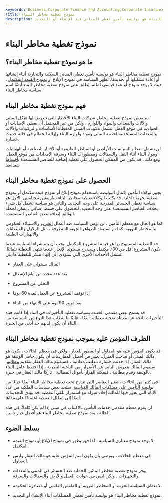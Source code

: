 ```yaml
---
keywords: Business,Corporate Finance and Accounting,Corporate Insurance
title: نموذج تغطية مخاطر البناء
description: نموذج تغطية مخاطر البناء هو بوليصة تأمين تغطي المباني قيد الإنشاء أو التجديد.
---
```


# نموذج تغطية مخاطر البناء
## ما هو نموذج تغطية مخاطر البناء؟

نموذج تغطية مخاطر البناء هو [بوليصة تأمين](/insurance-coverage) تغطي المباني السكنية والتجارية أثناء إنشائها أو إعادة تشكيلها أو تجديدها. تظهر السياسة في نموذج الإبلاغ أو [نموذج القيمة المكتمل](/value-reporting-form) ، حيث لا يوجد نموذج أو عقد قياسي لملئه. يُطلق على نموذج تغطية مخاطر البناء أيضًا اسم سياسة مخاطر البناء.

## فهم نموذج تغطية مخاطر البناء

سيتضمن نموذج تغطية مخاطر شركات البناء الأخطار التي تتعرض لها هيكل المبنى والآلات والمعدات والمواد واللوازم ، ولكن من غير المحتمل أن يغطي الإصابات أو الحوادث في موقع العمل. تشمل مكونات المبنى المغطاة الأساسات والتركيبات والآلات والمعدات المستخدمة لخدمة المبنى ومواد ولوازم البناء وإزالة الحطام في حالة حدوث خسارة.

لن تشمل معظم السياسات الأراضي أو المناظر الطبيعية أو الأقمار الصناعية أو الهوائيات ومواد البناء أثناء النقل والسقالات ومقطورات البناء وسرقة الإمدادات من موقع العمل. ومع ذلك ، قد يكون من الممكن الحصول على تغطية إضافية للعناصر المستبعدة [بأقساط متزايدة](/insurance-premium).

## الحصول على نموذج تغطية مخاطر البناء

يجوز لوكلاء التأمين إكمال البوليصة باستخدام نموذج إبلاغ أو نموذج قيمة مكتمل أو نموذج تغطية بحرية داخلية. قد يكتب الوكلاء تغطية مخاطر البناء بطريقتين مختلفتين. الأول هو سياسة تغطي الخسائر المدرجة على وجه التحديد. والثاني هو سياسة تشمل كل شيء بخلاف العناصر المستبعدة على وجه التحديد. للحصول على قسط إضافي ، يمكن لحملة الوثائق إضافة بعض العناصر المستبعدة.

كما هو الحال مع معظم التأمين ، لن تؤمن السياسة ضد أعمال [الحرب](/war-risk-insurance) والاستيلاء الحكومي والمخاطر النووية. كما تم استبعاد الظواهر الجوية المتطرفة ، مثل الزلازل والفيضانات والانهيارات الطينية.

حد التغطية المسموح بها هو قيمة المشروع المكتمل. يجب أن يتم شراء السياسة عندما يكون المشروع أقل من 30٪ مكتمل وسيدرج مستوى الإنجاز عندما تنتهي التغطية تلقائيًا. تشمل الأحداث الأخرى التي ستؤدي إلى إنهاء مبكر للتغطية ما يلي:

- المالك يستولي على العقار

- بعد عدد محدد من أيام الإشغال

- التخلي عن المشروع

- إذا توقف المشروع عن العمل لمدة 60 يومًا

- بعد مرور 90 يوم على الانتهاء من البناء

قد يسمح بعض مقدمي الخدمة بسياسة تغطية التأخيرات في البناء إذا كانت هذه التأخيرات ناتجة عن معاناة ضحية مغطاة. أيضًا ، غالبًا ما يتطلب هذا النوع من السياسة من البناة أن يكون لديهم حد أدنى من الخبرة.

## الطرف المؤمن عليه بموجب نموذج تغطية مخاطر البناء

قد يكون المؤمن عليه هو المقاول أو المطور للعقار ، ولكن في معظم الحالات ، يكون هو مالك المبنى أو صاحب المنزل. يعتبر من أفضل الممارسات أن يكون حامل الوثيقة هو مالك العقار. إذا حدثت خسارة تتطلب مطالبة ، فسيقوم مالك العقار بتقديم [مطالبة](/insurance_claim). سيقوم المالك بتعويض الباني عن الأضرار. من الناحية النظرية ، إذا احتفظ عامل البناء بالوثيقة وقدم مطالبة ، فيمكنه الفرار بأموال المطالبة ، تاركًا مالك العقار في حيرة.

في كثير من الحالات ، تعتبر العناصر التي تندرج تحت تغطية مخاطر البناء أيضًا جزءًا من [بوليصة التأمين على ممتلكات المالك القياسية](/property-insurance). ستحد بعض سياسات الملكية من عدد الأيام التي يجوز فيها للمالك إخلاء منزله مع استمرار تلقي التغطية. قد تؤدي التجديدات أيضًا إلى إبطال التغطية اعتمادًا على مداها.

لن يقوم معظم مقدمي خدمات التأمين بالاكتتاب في مبنى إذا لم يكن كاملاً. في هذه الحالة ، يعد نموذج تغطية مخاطر البناء هو أفضل خيار تأمين.

## يسلط الضوء

- لا يوجد نموذج معياري للسياسة ، لذا فهو يظهر في نموذج الإبلاغ أو نموذج القيمة المكتمل.

- في معظم الحالات ، ويوصى بأن يكون اسم المؤمن عليه هو مالك العقار وليس المقاول.

- يوفر نموذج تغطية مخاطر البنائين الحماية ضد الخسائر في المبنى والمعدات والتجهيزات ، ولكن ليس من حوادث العمل والأرض والسقالات والسرقة.

- لا تغطي السياسة الحرب أو المخاطر النووية أو الطقس القاسي أو مصادرة الحكومة.

- نموذج تغطية مخاطر البناء هو بوليصة تأمين تغطي الممتلكات أثناء الإنشاء أو التجديد.


